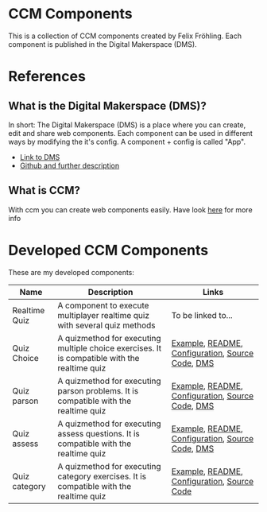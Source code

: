 # CCM Components 
This is a collection of CCM components created by Felix Fröhling. Each component is published in the Digital Makerspace (DMS).

# References

## What is the Digital Makerspace (DMS)?
In short: The Digital Makerspace (DMS) is a place where you can create, edit and share web components. Each component can be used in different ways by modifying the it's config. A component + config is called "App".

* [Link to DMS](https://ccmjs.github.io/digital-maker-space/#dms=components)
* [Github and further description](https://github.com/ccmjs/digital-maker-space)

## What is CCM?
With ccm you can create web components easily. Have look [here](https://github.com/ccmjs/ccm/wiki) for more info

# Developed CCM Components
These are my developed components:

| Name |   Description | Links |
|------|---------------------|------|
| Realtime Quiz | A component to execute multiplayer realtime quiz with several quiz methods | To be linked to... |
| Quiz Choice | A quizmethod for executing multiple choice exercises. It is compatible with the realtime quiz | [Example](https://ffroehling.github.io/ccm_components/choice/local.html), [README](https://ffroehling.github.io/ccm_components/choice/), [Configuration](https://ffroehling.github.io/ccm_components/choice/resources/configs.js), [Source Code](https://ffroehling.github.io/ccm_components/choice/versions/ccm.quiz_choice-1.0.0.js), [DMS](https://ccmjs.github.io/digital-maker-space/#dms=component-quiz_choice-1-0-0&dms_quiz_choice_1_0_0=overview)|
| Quiz parson | A quizmethod for executing parson problems. It is compatible with the realtime quiz | [Example](https://ffroehling.github.io/ccm_components/parson/local.html), [README](https://ffroehling.github.io/ccm_components/parson/), [Configuration](https://ffroehling.github.io/ccm_components/parson/resources/configs.js), [Source Code](https://ffroehling.github.io/ccm_components/parson/versions/ccm.quiz_parson-1.0.0.js), [DMS](https://ccmjs.github.io/digital-maker-space/#dms=app-1575210634757X29298775094506024&dms_quiz_choice_1_0_0=overview&dms_quiz_choice_1_0_0_demo=entry-1)|
| Quiz assess | A quizmethod for executing assess questions. It is compatible with the realtime quiz | [Example](https://ffroehling.github.io/ccm_components/assess/local.html), [README](https://ffroehling.github.io/ccm_components/assess/), [Configuration](https://ffroehling.github.io/ccm_components/assess/resources/configs.js), [Source Code](https://ffroehling.github.io/ccm_components/assess/versions/ccm.quiz_assess-1.0.0.js), [DMS](https://ccmjs.github.io/digital-maker-space/#dms=app-1575458862381X34848018576914797)|
| Quiz category | A quizmethod for executing category exercises. It is compatible with the realtime quiz | [Example](https://ffroehling.github.io/ccm_components/category/local.html), [README](https://ffroehling.github.io/ccm_components/category/), [Configuration](https://ffroehling.github.io/ccm_components/category/resources/configs.js), [Source Code](https://ffroehling.github.io/ccm_components/category/versions/ccm.quiz_category-1.0.0.js)|
 
